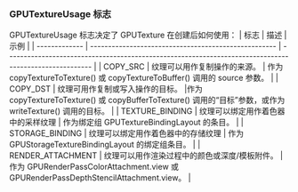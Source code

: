 ### GPUTextureUsage 标志

GPUTextureUsage 标志决定了 GPUTexture 在创建后如何使用：
| 标志 | 描述 | 示例 |
| ------------- | ---------------------------------------------------- | ------------------------------------------------------------------------------------------------------ |
| COPY_SRC | 纹理可以用作复制操作的来源。 | 作为 copyTextureToTexture() 或 copyTextureToBuffer() 调用的 source 参数。 |
| COPY_DST | 纹理可用作复制或写入操作的目标。 |作为 copyTextureToTexture() 或 copyBufferToTexture() 调用的“目标”参数，或作为 writeTexture() 调用的目标。 |
| TEXTURE_BINDING | 纹理可以绑定用作着色器中的采样纹理 | 作为绑定组 GPUTextureBindingLayout 的条目。 |
| STORAGE_BINDING | 纹理可以绑定用作着色器中的存储纹理 | 作为 GPUStorageTextureBindingLayout 的绑定组条目。 |
| RENDER_ATTACHMENT | 纹理可以用作渲染过程中的颜色或深度/模板附件。 | 作为 GPURenderPassColorAttachment.view 或 GPURenderPassDepthStencilAttachment.view。 |
